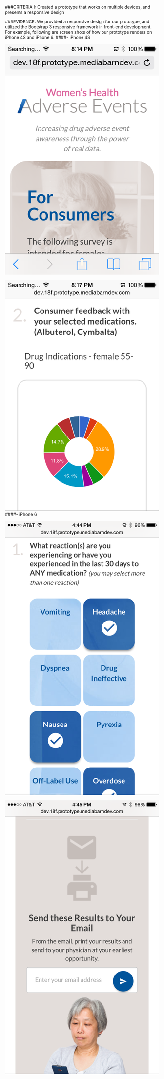 ###CRITERIA I:
Created a prototype that works on multiple devices, and presents a responsive design

###EVIDENCE:
We provided a responsive design for our prototype, and utilized the Bootstrap 3 responsive framework in front-end development. For example, following are screen shots of how our prototype renders on iPhone 4S and iPhone 6.
####- iPhone 4S

![iPhone 4S](https://github.com/NishConsulting/ADS-I-BPA-Design-Prototype/blob/master/Images/Criteria_I_Resp_iPhone4S_Nish_2.PNG)

![iPhone 4S](https://github.com/NishConsulting/ADS-I-BPA-Design-Prototype/blob/master/Images/Criteria_I_Resp_iPhone4S_Nish_5.PNG)
####- iPhone 6

![iPhone 6](https://github.com/NishConsulting/ADS-I-BPA-Design-Prototype/blob/master/Images/Criteria_I_Resp_iPhone6_Nish_3.PNG)

![iPhone 6](https://github.com/NishConsulting/ADS-I-BPA-Design-Prototype/blob/master/Images/Criteria_I_Resp_iPhone6_Nish_6.PNG)
